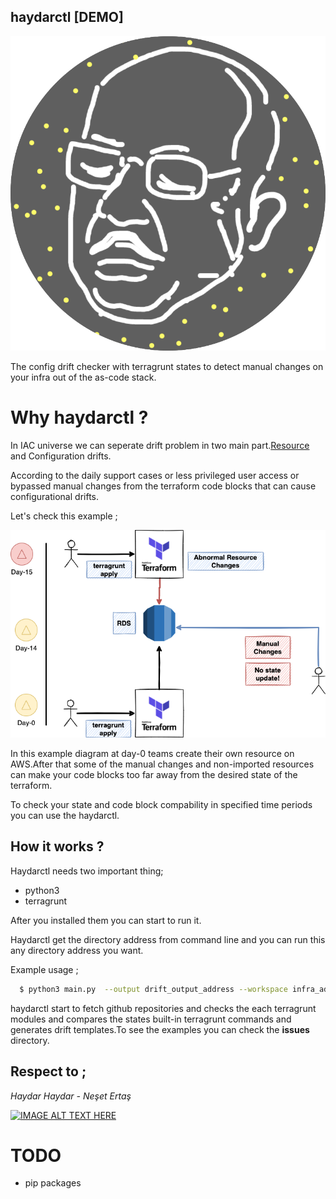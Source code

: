 ## haydarctl [DEMO]

<img src="./img/logo.png"></img>

The config drift checker with terragrunt states to detect manual changes on your infra out of the as-code stack.

# Why haydarctl ? 

In IAC universe we can seperate drift problem in two main part.<a href="https://github.com/snyk/driftctl/">Resource</a> and Configuration drifts.

According to the daily support cases or less privileged user access or bypassed manual changes from the terraform code blocks that can cause configurational drifts.

Let's check this example ; 

<img src="./docs/img/config-drift.png"></img>

In this example diagram at day-0 teams create their own resource on AWS.After that some of the manual changes and non-imported resources can make your code blocks too far away from the desired state of the terraform.

To check your state and code block compability in specified time periods you can use the haydarctl.

## How it works ?

Haydarctl needs two important thing;

* python3
* terragrunt

After you installed them you can start to run it.

Haydarctl get the directory address from command line and you can run this any directory address you want.

Example usage ;

```sh
  $ python3 main.py  --output drift_output_address --workspace infra_address
```

haydarctl start to fetch github repositories and checks the each terragrunt modules and compares the states built-in terragrunt commands and generates drift templates.To see the examples you can check the <b>issues</b> directory.


## Respect to ; 

<i>Haydar Haydar - Neşet Ertaş</i>

[![IMAGE ALT TEXT HERE](https://img.youtube.com/vi/YnKI_7WY3nE/0.jpg)](https://www.youtube.com/watch?v=YnKI_7WY3nE)


# TODO 
* pip packages